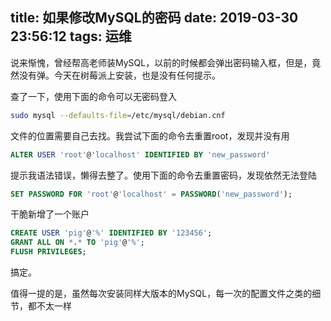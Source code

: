 title: 如果修改MySQL的密码
date: 2019-03-30 23:56:12
tags: 运维
---

说来惭愧，曾经帮高老师装MySQL，以前的时候都会弹出密码输入框，但是，竟然没有弹。今天在树莓派上安装，也是没有任何提示。
<!--more-->

查了一下，使用下面的命令可以无密码登入

```bash
sudo mysql --defaults-file=/etc/mysql/debian.cnf
```

文件的位置需要自己去找。我尝试下面的命令去重置root，发现并没有用

```sql
ALTER USER 'root'@'localhost' IDENTIFIED BY 'new_password'
```

提示我语法错误，懒得去整了。使用下面的命令去重置密码，发现依然无法登陆

```sql
SET PASSWORD FOR 'root'@'localhost' = PASSWORD('new_password');
```

干脆新增了一个账户

```sql
CREATE USER 'pig'@'%' IDENTIFIED BY '123456';
GRANT ALL ON *.* TO 'pig'@'%';
FLUSH PRIVILEGES;
```

搞定。

值得一提的是，虽然每次安装同样大版本的MySQL，每一次的配置文件之类的细节，都不太一样
